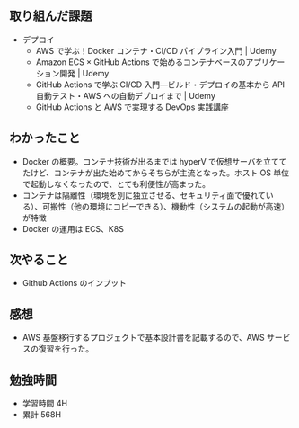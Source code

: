 ## 取り組んだ課題

- デプロイ
  - AWS で学ぶ！Docker コンテナ・CI/CD パイプライン入門 | Udemy
  - Amazon ECS × GitHub Actions で始めるコンテナベースのアプリケーション開発 | Udemy
  - GitHub Actions で学ぶ CI/CD 入門―ビルド・デプロイの基本から API 自動テスト・AWS への自動デプロイまで | Udemy
  - GitHub Actions と AWS で実現する DevOps 実践講座

## わかったこと

- Docker の概要。コンテナ技術が出るまでは hyperV で仮想サーバを立ててたけど、コンテナが出た始めてからそちらが主流となった。ホスト OS 単位で起動しなくなったので、とても利便性が高まった。
- コンテナは隔離性（環境を別に独立させる、セキュリティ面で優れている）、可搬性（他の環境にコピーできる）、機動性（システムの起動が高速）が特徴
- Docker の運用は ECS、K8S

## 次やること

- Github Actions のインプット

## 感想

- AWS 基盤移行するプロジェクトで基本設計書を記載するので、AWS サービスの復習を行った。

## 勉強時間

- 学習時間 4H
- 累計 568H
